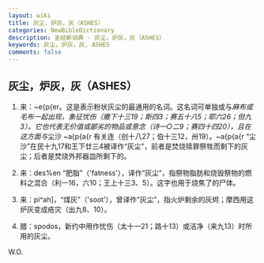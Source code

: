```yaml
---
layout: wiki
title: 灰尘，炉灰，灰（ASHES）
categories: NewBibleDictionary
description: 圣经新词典 - 灰尘，炉灰，灰（ASHES）
keywords: 灰尘，炉灰，灰, ASHES
comments: false
---
```


## 灰尘，炉灰，灰（ASHES）

1. 来：~e{p{er。这是表示粉状灰尘的最通用的名词。这名词可单独或与*麻布或毛布一起出现，象征忧伤（撒下十三19；斯四3；赛五十八5；耶六26；但九3）。它也代表无价值或鄙劣的物品或意念（诗一○二9；赛四十四20），且在这方面与*尘沙 ~a{p{a{r 有关连（创十八27；伯十三12，卅19）。~a{p{a{r “尘沙”在民十九17和王下廿三4被译作“灰尘”，前者是焚烧赎罪祭牲而剩下的灰尘；后者是焚烧外邦器皿所剩下的。

2. 来：des%en “肥脂”（'fatness'），译作“灰尘”，指祭物脂肪和烧毁祭物的燃料之混合（利一16，六10；王上十三3、5）。这字也用于烧焦了的尸体。

3. 来：pi^ah]，“煤灰”（'soot'），曾译作“灰尘”，指火炉剩余的灰烬；摩西用这炉灰变成疮灾（出九8、10）。

4. 腊：spodos，新约中用作忧伤（太十一21；路十13）或洁净（来九13）时所用的灰尘。

W.O.






